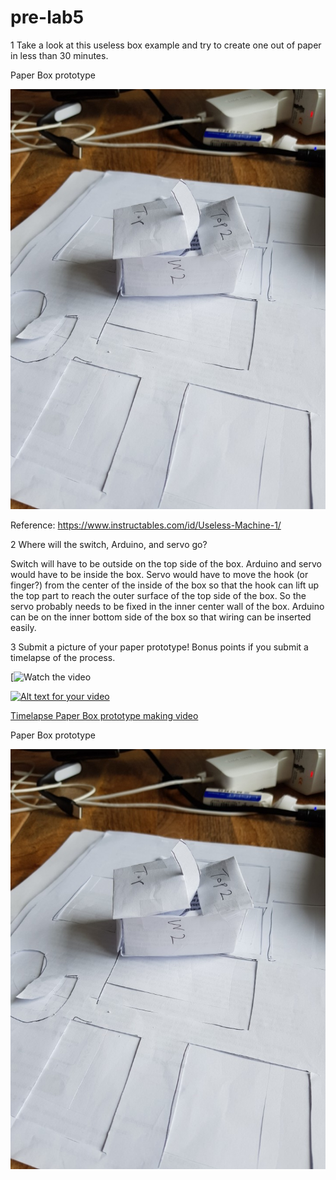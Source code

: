 # pre-lab5



1 Take a look at this useless box example and try to create one out of paper in less than 30 minutes.

Paper Box prototype

![alt text](https://github.com/contactkoh/pre-lab5/blob/master/box.jpg)

Reference: https://www.instructables.com/id/Useless-Machine-1/

2 Where will the switch, Arduino, and servo go?

Switch will have to be outside on the top side of the box. Arduino and servo would have to be inside the box. 
Servo would have to move the hook (or finger?) from the center of the inside of the box so that the hook can lift up the top part to reach the outer surface of the top side of the box. So the servo probably needs to be fixed in the inner center wall of the box. 
Arduino can be on the inner bottom side of the box so that wiring can be inserted easily.

3 Submit a picture of your paper prototype! Bonus points if you submit a timelapse of the process.


[![Watch the video](https://youtu.be/uSK7jWY0maU)

[![Alt text for your video](https://img.youtube.com/vi/T-D1KVIuvjA/0.jpg)](http://www.youtube.com/watch?v=T-D1KVIuvjA)


[Timelapse Paper Box prototype making video](https://youtu.be/uSK7jWY0maU)


Paper Box prototype

![alt text](https://github.com/contactkoh/pre-lab5/blob/master/box.jpg)


